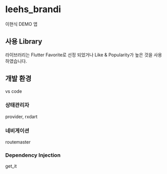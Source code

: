 # leehs_brandi

이현식 DEMO 앱

## 사용 Library

라이브러리는 Flutter Favorite로 선정 되었거나 Like & Popularity가 높은 것을 사용하였습니다.

## 개발 환경
vs code

### 상태관리자
provider, rxdart

### 네비게이션
routemaster

### Dependency Injection
get_it